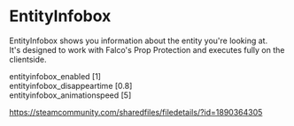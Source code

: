 # EntityInfobox

EntityInfobox shows you information about the entity you're looking at.  
It's designed to work with Falco's Prop Protection and executes fully on the clientside.
  
entityinfobox_enabled [1]  
entityinfobox_disappeartime [0.8]  
entityinfobox_animationspeed [5]  
  
https://steamcommunity.com/sharedfiles/filedetails/?id=1890364305
